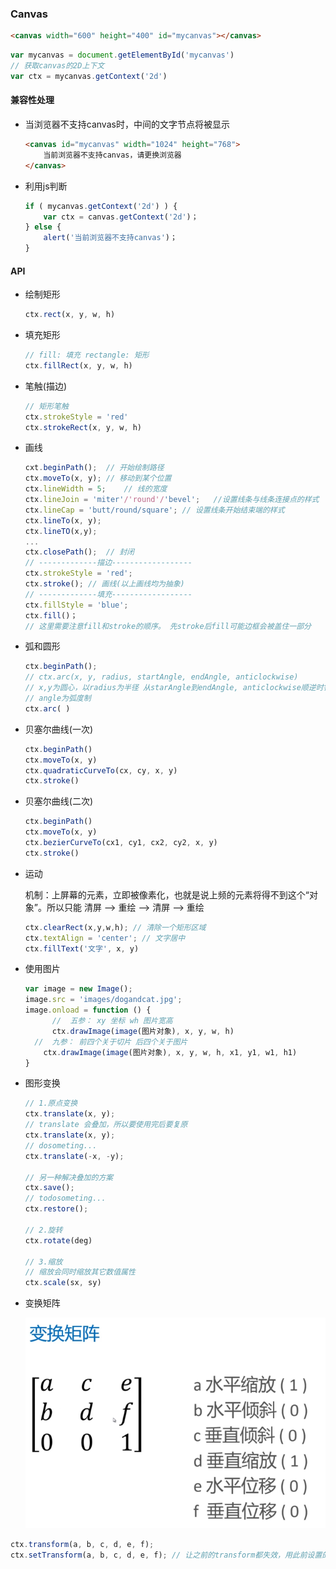 ### Canvas

```html
<canvas width="600" height="400" id="mycanvas"></canvas>
```

```js
var mycanvas = document.getElementById('mycanvas')
// 获取canvas的2D上下文
var ctx = mycanvas.getContext('2d')
```

#### 兼容性处理

+ 当浏览器不支持canvas时，中间的文字节点将被显示

  ```html
  <canvas id="mycanvas" width="1024" height="768">
      当前浏览器不支持canvas，请更换浏览器
  </canvas>
  ```

+ 利用js判断

  ```js
  if ( mycanvas.getContext('2d') ) {
      var ctx = canvas.getContext('2d')；
  } else {
      alert('当前浏览器不支持canvas')；
  }
  ```




#### API

+ 绘制矩形

  ```js
  ctx.rect(x, y, w, h)
  ```

+ 填充矩形

  ```js
  // fill: 填充 rectangle: 矩形
  ctx.fillRect(x, y, w, h)
  ```

+ 笔触(描边)

  ```js
  // 矩形笔触
  ctx.strokeStyle = 'red'
  ctx.strokeRect(x, y, w, h)
  ```

+ 画线

  ```js
  cxt.beginPath();	// 开始绘制路径
  ctx.moveTo(x, y);	// 移动到某个位置
  ctx.lineWidth = 5;	// 线的宽度
  ctx.lineJoin = 'miter'/'round'/'bevel';	//设置线条与线条连接点的样式
  ctx.lineCap = 'butt/round/square'; // 设置线条开始结束端的样式 
  ctx.lineTo(x, y);	
  ctx.lineTO(x,y);
  ...
  ctx.closePath();	// 封闭
  // -------------描边------------------
  ctx.strokeStyle = 'red';
  ctx.stroke();	// 画线(以上画线均为抽象)
  // -------------填充------------------
  ctx.fillStyle = 'blue';
  ctx.fill()；
  // 这里需要注意fill和stroke的顺序。 先stroke后fill可能边框会被盖住一部分
  ```

+ 弧和圆形

  ```js
  ctx.beginPath();
  // ctx.arc(x, y, radius, startAngle, endAngle, anticlockwise)
  // x,y为圆心，以radius为半径 从starAngle到endAngle, anticlockwise顺逆时针
  // angle为弧度制
  ctx.arc( )
  
  ```

+ 贝塞尔曲线(一次)

  ```js
  ctx.beginPath()
  ctx.moveTo(x, y)
  ctx.quadraticCurveTo(cx, cy, x, y)
  ctx.stroke()
  ```

+ 贝塞尔曲线(二次)

  ```js
  ctx.beginPath()
  ctx.moveTo(x, y)
  ctx.bezierCurveTo(cx1, cy1, cx2, cy2, x, y)
  ctx.stroke()
  ```

+ 运动

   机制：上屏幕的元素，立即被像素化，也就是说上频的元素将得不到这个“对象”。所以只能   清屏 --> 重绘 --> 清屏 --> 重绘

  ```js
  ctx.clearRect(x,y,w,h); // 清除一个矩形区域
  ctx.textAlign = 'center'; // 文字居中
  ctx.fillText('文字', x, y)
  ```

+ 使用图片

  ```js
  var image = new Image();
  image.src = 'images/dogandcat.jpg';
  image.onload = function () {
     	//  五参： xy 坐标 wh 图片宽高
     	ctx.drawImage(image(图片对象), x, y, w, h)
  	//	九参： 前四个关于切片 后四个关于图片
      ctx.drawImage(image(图片对象), x, y, w, h, x1, y1, w1, h1)
  }
  ```

+ 图形变换

  ```js
  // 1.原点变换
  ctx.translate(x, y); 
  // translate 会叠加，所以要使用完后要复原
  ctx.translate(x, y);
  // dosometing...
  ctx.translate(-x, -y);
  
  // 另一种解决叠加的方案
  ctx.save();
  // todosometing...
  ctx.restore();
  
  // 2.旋转
  ctx.rotate(deg)
  
  // 3.缩放
  // 缩放会同时缩放其它数值属性
  ctx.scale(sx, sy)
  ```

+ 变换矩阵

  ![1567063166671](images/1567063166671.png)

```js
ctx.transform(a, b, c, d, e, f);
ctx.setTransform(a, b, c, d, e, f); // 让之前的transform都失效，用此前设置的transform
```

